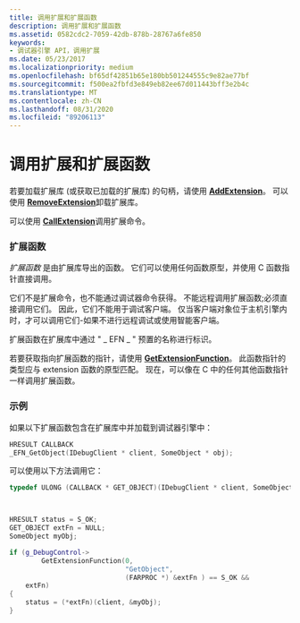 ```yaml
---
title: 调用扩展和扩展函数
description: 调用扩展和扩展函数
ms.assetid: 0582cdc2-7059-42db-878b-28767a6fe850
keywords:
- 调试器引擎 API，调用扩展
ms.date: 05/23/2017
ms.localizationpriority: medium
ms.openlocfilehash: bf65df42851b65e180bb501244555c9e82ae77bf
ms.sourcegitcommit: f500ea2fbfd3e849eb82ee67d011443bff3e2b4c
ms.translationtype: MT
ms.contentlocale: zh-CN
ms.lasthandoff: 08/31/2020
ms.locfileid: "89206113"
---
```

# <a name="calling-extensions-and-extension-functions"></a>调用扩展和扩展函数


若要加载扩展库 (或获取已加载的扩展库) 的句柄，请使用 [**AddExtension**](/windows-hardware/drivers/ddi/dbgeng/nf-dbgeng-idebugcontrol3-addextension)。 可以使用 [**RemoveExtension**](/windows-hardware/drivers/ddi/dbgeng/nf-dbgeng-idebugcontrol3-removeextension)卸载扩展库。

可以使用 [**CallExtension**](/windows-hardware/drivers/ddi/dbgeng/nf-dbgeng-idebugcontrol3-callextension)调用扩展命令。

### <a name="span-idextension_functionsspanspan-idextension_functionsspanextension-functions"></a><span id="extension_functions"></span><span id="EXTENSION_FUNCTIONS"></span>扩展函数

*扩展函数* 是由扩展库导出的函数。 它们可以使用任何函数原型，并使用 C 函数指针直接调用。

它们不是扩展命令，也不能通过调试器命令获得。 不能远程调用扩展函数;必须直接调用它们。 因此，它们不能用于调试客户端。 仅当客户端对象位于主机引擎内时，才可以调用它们-如果不进行远程调试或使用智能客户端。

扩展函数在扩展库中通过 " \_ EFN \_ " 预置的名称进行标识。

若要获取指向扩展函数的指针，请使用 [**GetExtensionFunction**](/windows-hardware/drivers/ddi/dbgeng/nf-dbgeng-idebugcontrol3-getextensionfunction)。 此函数指针的类型应与 extension 函数的原型匹配。 现在，可以像在 C 中的任何其他函数指针一样调用扩展函数。

### <a name="span-idexamplespanspan-idexamplespanexample"></a><span id="example"></span><span id="EXAMPLE"></span>示例

如果以下扩展函数包含在扩展库中并加载到调试器引擎中：

```cpp
HRESULT CALLBACK
_EFN_GetObject(IDebugClient * client, SomeObject * obj);
```

可以使用以下方法调用它：

```cpp
typedef ULONG (CALLBACK * GET_OBJECT)(IDebugClient * client, SomeObject * obj);



HRESULT status = S_OK;
GET_OBJECT extFn = NULL;
SomeObject myObj;

if (g_DebugControl->
        GetExtensionFunction(0,
                             "GetObject",
                             (FARPROC *) &extFn ) == S_OK &&
    extFn)
{
    status = (*extFn)(client, &myObj);
}
```

 


